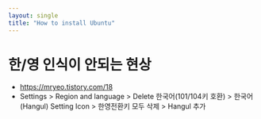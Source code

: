 ```yaml
---
layout: single
title: "How to install Ubuntu"
---
```


# 한/영 인식이 안되는 현상
- https://mryeo.tistory.com/18
- Settings > Region and language > Delete 한국어(101/104키 호환) > 한국어(Hangul) Setting Icon > 한영전환키 모두 삭제 > Hangul 추가